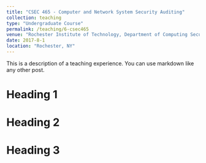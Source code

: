 ```yaml
---
title: "CSEC 465 - Computer and Network System Security Auditing"
collection: teaching
type: "Undergraduate Course"
permalink: /teaching/6-csec465
venue: "Rochester Institute of Technology, Department of Computing Security"
date: 2017-8-1
location: "Rochester, NY"
---
```


This is a description of a teaching experience. You can use markdown like any other post.

Heading 1
======

Heading 2
======

Heading 3
======
